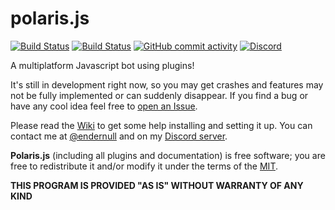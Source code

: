 # polaris.js

<a href="https://github.com/luksireiku/polaris.js/actions?query=workflow%3A%22Node.js+CI%22">
    <img alt="Build Status" src="https://github.com/luksireiku/polaris.js/workflows/Node.js%20CI/badge.svg"></a>
<a href="https://github.com/luksireiku/polaris.js/actions?query=workflow%3ADocker">
    <img alt="Build Status" src="https://github.com/luksireiku/polaris.js/workflows/Docker/badge.svg"></a>
<a href="https://github.com/luksireiku/polaris.js/commits/main">
    <img alt="GitHub commit activity" src="https://img.shields.io/github/commit-activity/m/luksireiku/polaris.js"></a>
<a href="https://discord.gg/sSE7gDA3v6">
    <img alt="Discord" src="https://img.shields.io/discord/133155648891256832"></a>

A multiplatform Javascript bot using plugins!

It's still in development right now, so you may get crashes and features
may not be fully implemented or can suddenly disappear.
If you find a bug or have any cool idea feel free to [open an Issue](https://github.com/luksireiku/polaris.js/issues/new).

Please read the [Wiki](https://github.com/luksireiku/polaris.js/wiki) to get some help installing and setting it up.
You can contact me at [@endernull](https://telegram.me/endernull) and on my [Discord server](https://discord.gg/sSE7gDA3v6).

**Polaris.js** (including all plugins and documentation) is free software; you are free to redistribute it and/or modify it under the terms of the [MIT](LICENSE).

**THIS PROGRAM IS PROVIDED "AS IS" WITHOUT WARRANTY OF ANY KIND**
